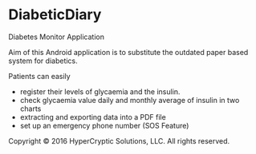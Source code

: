 # DiabeticDiary
Diabetes Monitor Application

Aim of this Android application is to substitute the outdated paper based system for diabetics.

Patients can easily

  - register their levels of glycaemia and the insulin.
  - check glycaemia value daily and monthly average of insulin in two charts
  - extracting and exporting data into a PDF file
  - set up an emergency phone number (SOS Feature)
  


Copyright © 2016 HyperCryptic Solutions, LLC. All rights reserved.
